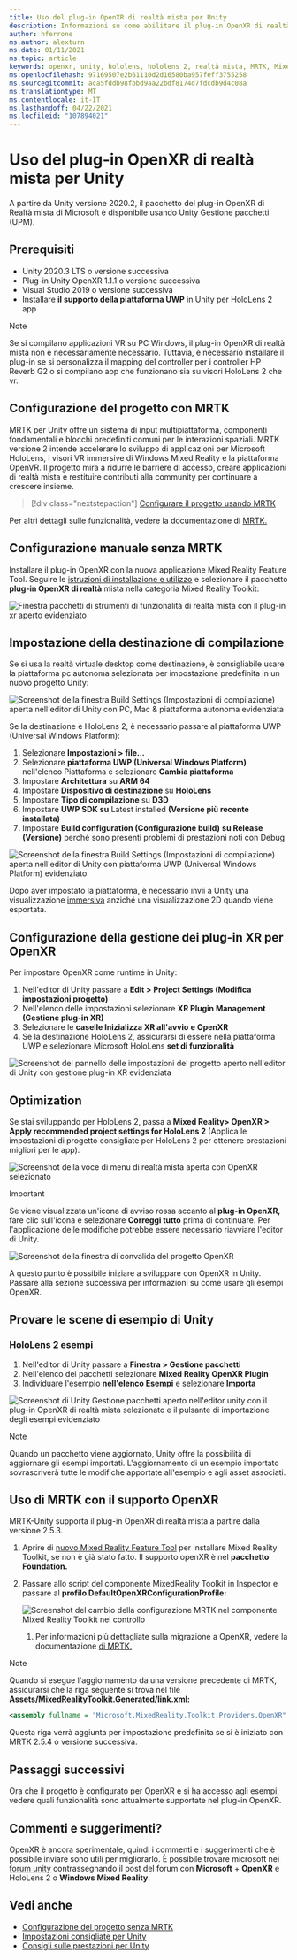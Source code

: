 ```yaml
---
title: Uso del plug-in OpenXR di realtà mista per Unity
description: Informazioni su come abilitare il plug-in OpenXR di realtà mista per i progetti Unity.
author: hferrone
ms.author: alexturn
ms.date: 01/11/2021
ms.topic: article
keywords: openxr, unity, hololens, hololens 2, realtà mista, MRTK, Mixed Reality Toolkit, realtà aumentata, realtà virtuale, visori di realtà mista, apprendimento, esercitazione, introduzione
ms.openlocfilehash: 97169507e2b61110d2d16580ba957feff3755258
ms.sourcegitcommit: aca5fddb98fbbd9aa22bdf8174d7fdcdb9d4c08a
ms.translationtype: MT
ms.contentlocale: it-IT
ms.lasthandoff: 04/22/2021
ms.locfileid: "107894021"
---
```

# <a name="using-the-mixed-reality-openxr-plugin-for-unity"></a>Uso del plug-in OpenXR di realtà mista per Unity

A partire da Unity versione 2020.2, il pacchetto del plug-in OpenXR di Realtà mista di Microsoft è disponibile usando Unity Gestione pacchetti (UPM).

## <a name="prerequisites"></a>Prerequisiti

* Unity 2020.3 LTS o versione successiva
* Plug-in Unity OpenXR 1.1.1 o versione successiva
* Visual Studio 2019 o versione successiva
* Installare **il supporto della piattaforma UWP** in Unity per HoloLens 2 app

> [!NOTE]
> Se si compilano applicazioni VR su PC Windows, il plug-in OpenXR di realtà mista non è necessariamente necessario. Tuttavia, è necessario installare il plug-in se si personalizza il mapping del controller per i controller HP Reverb G2 o si compilano app che funzionano sia su visori HoloLens 2 che vr.

## <a name="setting-up-your-project-with-mrtk"></a>Configurazione del progetto con MRTK

MRTK per Unity offre un sistema di input multipiattaforma, componenti fondamentali e blocchi predefiniti comuni per le interazioni spaziali. MRTK versione 2 intende accelerare lo sviluppo di applicazioni per Microsoft HoloLens, i visori VR immersive di Windows Mixed Reality e la piattaforma OpenVR. Il progetto mira a ridurre le barriere di accesso, creare applicazioni di realtà mista e restituire contributi alla community per continuare a crescere insieme.

> [!div class="nextstepaction"]
> [Configurare il progetto usando MRTK](https://docs.microsoft.com/windows/mixed-reality/develop/unity/tutorials/mr-learning-base-02?tabs=openxr)

Per altri dettagli sulle funzionalità, vedere la documentazione di [MRTK.](/windows/mixed-reality/mrtk-unity)

## <a name="manual-setup-without-mrtk"></a>Configurazione manuale senza MRTK

Installare il plug-in OpenXR con la nuova applicazione Mixed Reality Feature Tool. Seguire le [istruzioni di installazione e utilizzo](welcome-to-mr-feature-tool.md) e selezionare il pacchetto **plug-in OpenXR di realtà** mista nella categoria Mixed Reality Toolkit:

![Finestra pacchetti di strumenti di funzionalità di realtà mista con il plug-in xr aperto evidenziato](images/feature-tool-openxr.png)

## <a name="setting-your-build-target"></a>Impostazione della destinazione di compilazione

Se si usa la realtà virtuale desktop come destinazione, è consigliabile usare la piattaforma pc autonoma selezionata per impostazione predefinita in un nuovo progetto Unity:

![Screenshot della finestra Build Settings (Impostazioni di compilazione) aperta nell'editor di Unity con PC, Mac & piattaforma autonoma evidenziata](images/wmr-config-img-3.png)

Se la destinazione è HoloLens 2, è necessario passare al piattaforma UWP (Universal Windows Platform):

1.  Selezionare **Impostazioni > file...**
2.  Selezionare **piattaforma UWP (Universal Windows Platform)** nell'elenco Piattaforma e selezionare **Cambia piattaforma**
3.  Impostare **Architettura** su **ARM 64**
4.  Impostare **Dispositivo di destinazione** su **HoloLens**
5.  Impostare **Tipo di compilazione** su **D3D**
6.  Impostare **UWP SDK su** Latest installed **(Versione più recente installata)**
7.  Impostare **Build configuration (Configurazione build)** **su Release (Versione)** perché sono presenti problemi di prestazioni noti con Debug

![Screenshot della finestra Build Settings (Impostazioni di compilazione) aperta nell'editor di Unity con piattaforma UWP (Universal Windows Platform) evidenziato](images/wmr-config-img-4.png)

Dopo aver impostato la piattaforma, è necessario invii a Unity una visualizzazione [immersiva](../../design/app-views.md) anziché una visualizzazione 2D quando viene esportata.

## <a name="configuring-xr-plugin-management-for-openxr"></a>Configurazione della gestione dei plug-in XR per OpenXR

Per impostare OpenXR come runtime in Unity:

1. Nell'editor di Unity passare a **Edit > Project Settings (Modifica impostazioni progetto)**
2. Nell'elenco delle impostazioni selezionare **XR Plugin Management (Gestione plug-in XR)**
3. Selezionare le **caselle Inizializza XR all'avvio** **e OpenXR**
4. Se la destinazione HoloLens 2, assicurarsi di essere nella piattaforma UWP e selezionare Microsoft HoloLens **set di funzionalità**

![Screenshot del pannello delle impostazioni del progetto aperto nell'editor di Unity con gestione plug-in XR evidenziata](images/openxr-img-05.png)

## <a name="optimization"></a>Optimization

Se stai sviluppando per HoloLens 2, passa a **Mixed Reality> OpenXR > Apply recommended project settings for HoloLens 2** (Applica le impostazioni di progetto consigliate per HoloLens 2 per ottenere prestazioni migliori per le app).

![Screenshot della voce di menu di realtà mista aperta con OpenXR selezionato](images/openxr-img-08.png)

> [!IMPORTANT]
> Se viene visualizzata un'icona di avviso rossa accanto al **plug-in OpenXR,** fare clic sull'icona e selezionare **Correggi tutto** prima di continuare. Per l'applicazione delle modifiche potrebbe essere necessario riavviare l'editor di Unity.

![Screenshot della finestra di convalida del progetto OpenXR](images/openxr-img-06.png)

A questo punto è possibile iniziare a sviluppare con OpenXR in Unity.  Passare alla sezione successiva per informazioni su come usare gli esempi OpenXR.

## <a name="try-out-the-unity-sample-scenes"></a>Provare le scene di esempio di Unity

### <a name="hololens-2-samples"></a>HoloLens 2 esempi

1. Nell'editor di Unity passare a **Finestra > Gestione pacchetti**
2. Nell'elenco dei pacchetti selezionare **Mixed Reality OpenXR Plugin**
3. Individuare l'esempio **nell'elenco Esempi** e selezionare **Importa**

![Screenshot di Unity Gestione pacchetti aperto nell'editor unity con il plug-in OpenXR di realtà mista selezionato e il pulsante di importazione degli esempi evidenziato](images/openxr-img-03.png)

<!-- ### For all other OpenXR samples

1. In the Unity Editor, navigate to **Window > Package Manager**
2. In the list of packages, select **OpenXR Plugin**
3. Locate the sample in the **Samples** list and select **Import**

![Screenshot of Unity Package Manager open in Unity editor with OpenXR Plugin selected and samples import button highlighted](images/openxr-img-10.png) -->

> [!NOTE]
> Quando un pacchetto viene aggiornato, Unity offre la possibilità di aggiornare gli esempi importati.  L'aggiornamento di un esempio importato sovrascriverà tutte le modifiche apportate all'esempio e agli asset associati.

## <a name="using-mrtk-with-openxr-support"></a>Uso di MRTK con il supporto OpenXR

MRTK-Unity supporta il plug-in OpenXR di realtà mista a partire dalla versione 2.5.3.

1. Aprire di [nuovo Mixed Reality Feature Tool](welcome-to-mr-feature-tool.md) per installare Mixed Reality Toolkit, se non è già stato fatto. Il supporto openXR è nel **pacchetto Foundation.**
2. Passare allo script del componente MixedReality Toolkit in Inspector e passare al **profilo DefaultOpenXRConfigurationProfile:**

    ![Screenshot del cambio della configurazione MRTK nel componente Mixed Reality Toolkit nel controllo](images/openxr-img-11.png)

    1. Per informazioni più dettagliate sulla migrazione a OpenXR, vedere la documentazione [di MRTK.](/windows/mixed-reality/mrtk-unity/configuration/getting-started-with-mrtk-and-xrsdk#configuring-mrtk-for-the-xr-sdk-pipeline)

> [!NOTE]
> Quando si esegue l'aggiornamento da una versione precedente di MRTK, assicurarsi che la riga seguente si trova nel file **Assets/MixedRealityToolkit.Generated/link.xml:**
>
> ```xml
> <assembly fullname = "Microsoft.MixedReality.Toolkit.Providers.OpenXR" preserve="all"/>
> ```
>
> Questa riga verrà aggiunta per impostazione predefinita se si è iniziato con MRTK 2.5.4 o versione successiva.

## <a name="next-steps"></a>Passaggi successivi

Ora che il progetto è configurato per OpenXR e [](openxr-supported-features.md) si ha accesso agli esempi, vedere quali funzionalità sono attualmente supportate nel plug-in OpenXR.

## <a name="have-feedback"></a>Commenti e suggerimenti?

OpenXR è ancora sperimentale, quindi i commenti e i suggerimenti che è possibile inviare sono utili per migliorarlo. È possibile trovare microsoft nei [forum unity](https://aka.ms/unityforums) contrassegnando il post del forum con **Microsoft**  +  **OpenXR** e HoloLens 2 o **Windows Mixed Reality**. 

## <a name="see-also"></a>Vedi anche

* [Configurazione del progetto senza MRTK](configure-unity-project.md)
* [Impostazioni consigliate per Unity](recommended-settings-for-unity.md)
* [Consigli sulle prestazioni per Unity](performance-recommendations-for-unity.md#how-to-profile-with-unity)
